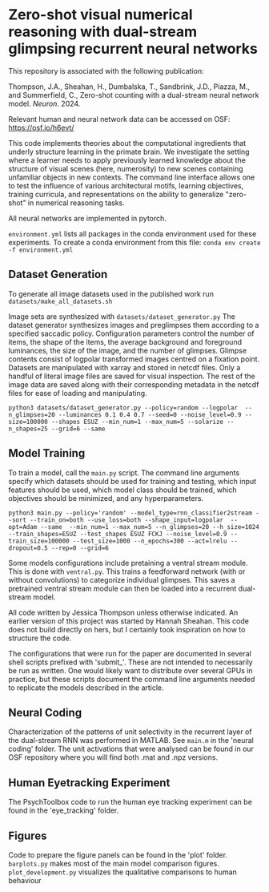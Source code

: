 # Zero-shot visual numerical reasoning with dual-stream glimpsing recurrent neural networks

This repository is associated with the following publication: 

Thompson, J.A., Sheahan, H., Dumbalska, T., Sandbrink, J.D., Piazza, M., and Summerfield, C., Zero-shot counting with a dual-stream neural network model. _Neuron_. 2024.

Relevant human and neural network data can be accessed on OSF: https://osf.io/h6evt/

This code implements theories about the computational ingredients that underly 
structure learning in the primate brain. We investigate the setting where a
learner needs to apply previously learned knowledge about the structure of 
visual scenes (here, numerosity) to new scenes containing unfamiliar objects in
new contexts. The command line interface allows one to test the influence of
various architectural motifs, learning objectives, training curricula, and 
representations on the ability to generalize "zero-shot" in numerical reasoning 
tasks.

All neural networks are implemented in pytorch.

`environment.yml` lists all packages in the conda environment used for these 
experiments. To create a conda environment from this file: 
```conda env create -f environment.yml```

## Dataset Generation

To generate all image datasets used in the published work run `datasets/make_all_datasets.sh`

Image sets are synthesized with `datasets/dataset_generator.py`
The dataset generator synthesizes images and preglimpses them according to a 
specified saccadic policy. Configuration parameters control the number of items,
the shape of the items, the average background and foreground luminances, the
size of the image, and the number of glimpses. Glimpse contents consist of 
logpolar transformed images centred on a fixation point. Datasets are 
manipulated with xarray and stored in netcdf files. Only a handful of literal 
image files are saved for visual inspection. The rest of the image data are
saved along with their corresponding metadata in the netcdf files for ease of
loading and manipulating.

```python3 datasets/dataset_generator.py --policy=random --logpolar  --n_glimpses=20 --luminances 0.1 0.4 0.7 --seed=0 --noise_level=0.9 --size=100000 --shapes ESUZ --min_num=1 --max_num=5 --solarize --n_shapes=25 --grid=6 --same```


## Model Training

To train a model, call the `main.py` script. The command line arguments specify
which datasets should be used for training and testing, which input features
should be used, which model class should be trained, which objectives should be
minimized, and any hyperparameters. 

```python3 main.py --policy='random' --model_type=rnn_classifier2stream --sort --train_on=both --use_loss=both --shape_input=logpolar  --opt=Adam --same  --min_num=1 --max_num=5 --n_glimpses=20 --h_size=1024 --train_shapes=ESUZ --test_shapes ESUZ FCKJ --noise_level=0.9 --train_size=100000 --test_size=1000 --n_epochs=300 --act=lrelu --dropout=0.5 --rep=0 --grid=6```

Some models configurations include pretaining a ventral stream module. This is
done with `ventral.py`. This trains a feedforward network (with or without 
convolutions) to categorize individual glimpses. This saves a pretrained ventral 
stream module can then be loaded into a recurrent dual-stream model.

All code written by Jessica Thompson unless otherwise indicated. An earlier 
version of this project was started by Hannah Sheahan. This code does not build 
directly on hers, but I certainly took inspiration on how to structure the code.

The configurations that were run for the paper are documented in several shell
scripts prefixed with 'submit_'. These are not intended to necessarily be run as
written. One would likely want to distribute over several GPUs in practice, but
these scripts document the command line arguments needed to replicate the
models described in the article.

## Neural Coding
Characterization of the patterns of unit selectivity in the recurrent layer of
the dual-stream RNN was performed in MATLAB. See `main.m` in the 'neural coding'
folder. The unit activations that were analysed can be found in our OSF
repository where you will find both .mat and .npz versions.

## Human Eyetracking Experiment
The PsychToolbox code to run the human eye tracking experiment can be found in
the 'eye_tracking' folder.

## Figures
Code to prepare the figure panels can be found in the 'plot' folder. 
`barplots.py` makes most of the main model comparison figures. 
`plot_development.py` visualizes the qualitative comparisons to human behaviour

